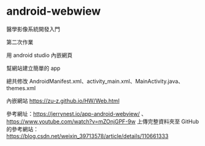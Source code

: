 # android-webwiew
醫學影像系統開發入門

第二次作業

用 android studio 內嵌網頁

幫網站建立簡單的 app

總共修改 AndroidManifest.xml、activity_main.xml、MainActivity.java、themes.xml

內嵌網站 https://zu-z.github.io/HW/Web.html

參考網址：https://jerrynest.io/app-android-webview/ 、 https://www.youtube.com/watch?v=mZOnjGPF-9w
 上傳完整資料夾至 GitHub 的參考網站：https://blog.csdn.net/weixin_39713578/article/details/110661333
